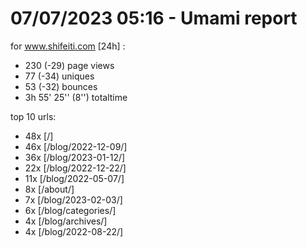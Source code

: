 # 07/07/2023 05:16 - Umami report
for www.shifeiti.com [24h] :

 - 230 (-29) page views
 - 77 (-34) uniques
 - 53 (-32) bounces
 - 3h 55' 25'' (8'') totaltime


top 10 urls:
 - 48x [/]
 - 46x [/blog/2022-12-09/]
 - 36x [/blog/2023-01-12/]
 - 22x [/blog/2022-12-22/]
 - 11x [/blog/2022-05-07/]
 - 8x [/about/]
 - 7x [/blog/2023-02-03/]
 - 6x [/blog/categories/]
 - 4x [/blog/archives/]
 - 4x [/blog/2022-08-22/]



